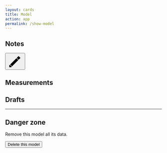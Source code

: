 ```yaml
---
layout: cards
title: Model
action: app
permalink: /show-model
---
```

<div class="container">
    <div id="model"></div>
    <div class="row">
        <div class="col-md-12">
            <h2>Notes</h2>
            <div class="notes">
                <div id="notes-inner"></div>
                <button type="button" class="poh update-bubble hover-shadow hashlink" id="update-notes" title="Edit model notes">
                    <svg class="icon pencil" xmlns="http://www.w3.org/2000/svg" width="48" height="48" viewBox="0 0 48 48">
                        <path class="c1" d="M5,43l0,-6l2,-2l6,6l-2,2z"></path>
                        <path class="c2" d="M8,34l20,-20l6,6l-20,20z"></path>
                        <path class="c3" d="M29,13l6,-6l6,6l-6,6z"></path>
                    </svg>
                </button>
            </div>
            <h2>Measurements</h2>
            <div id="measurements"></div>
            <h2>Drafts</h2>
            <div id="drafts"></div>
            <hr class="mt-2">
            <h2>Danger zone</h2>
            <p>Remove this model all its data.</p>
            <p class="mt-2"><button type="button" class="btn btn-danger hashlink" id="delete-btn" title="Delete this model">Delete this model</button></p>
        </div>
    </div>
</div>
